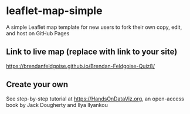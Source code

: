 # leaflet-map-simple
A simple Leaflet map template for new users to fork their own copy, edit, and host on GitHub Pages

## Link to live map (replace with link to your site)
https://brendanfeldgoise.github.io/Brendan-Feldgoise-Quiz8/

## Create your own
See step-by-step tutorial at https://HandsOnDataViz.org, an open-access book by Jack Dougherty and Ilya Ilyankou
